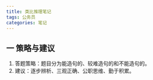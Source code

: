 ```yaml
---
title: 类比推理笔记
tags: 公务员
categories: 笔记
---
```


## 一 策略与建议

1. 答题策略：题目分为能造句的、较难造句的和不能造句的。
2. 建议：逐步辨析、三观正确、公职思维、勤于积累。
